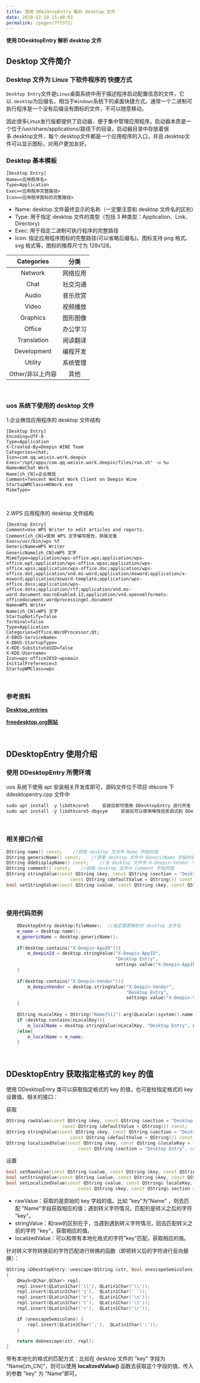 ```yaml
---
title: 使用 DDesktopEntry 解析 desktop 文件
date: 2020-12-10 15:40:03
permalink: /pages/7ff3f2/
---
```

**使用 DDesktopEntry 解析 desktop 文件**

## Desktop 文件简介

### Desktop 文件为 Linux 下软件程序的  快捷方式

`Desktop Entry`文件是`Linux`桌面系统中用于描述程序启动配置信息的文件，它以`.desktop`为后缀名，相当于`Windows`系统下的桌面快捷方式。通常一个二进制可执行程序是一个没有后缀没有图标的文件，不可以随意移动。

因此很多Linux发行版都提供了启动器，便于集中管理应用程序。启动器本质是一个位于/usr/share/applications/路径下的目录。启动器目录中存放着很多.desktop文件，每个.desktop文件都是一个应用程序的入口，并且.desktop文件可以显示图标，对用户更加友好。
<br>

### Desktop 基本模板

```
[Desktop Entry]
Name=<应用程序名>
Type=Application
Exec=<应用程序完整路径>
Icon=<应用程序图标的完整路径>
```

- Name: desktop 文件最终显示的名称（一定要注意和 desktop 文件名的区别）
- Type: 用于指定 desktop 文件的类型（包括 3 种类型：Application、Link、Directory)
- Exec: 用于指定二进制可执行程序的完整路径
- Icon: 指定应用程序图标的完整路径(可以省略后缀名)。图标支持 png 格式、svg 格式等，图标的推荐尺寸为 128x128。

|  **Categories**  | **分类** |
| :--------------: | :------: |
|     Network      | 网络应用 |
|       Chat       | 社交沟通 |
|      Audio       | 音乐欣赏 |
|      Video       | 视频播放 |
|     Graphics     | 图形图像 |
|      Office      | 办公学习 |
|   Translation    | 阅读翻译 |
|   Development    | 编程开发 |
|     Utility      | 系统管理 |
| Other/非以上内容 |   其他   |

<br>

### uos 系统下使用的 desktop 文件

1.企业微信应用程序的 desktop 文件结构

```
[Desktop Entry]
Encoding=UTF-8
Type=Application
X-Created-By=Deepin WINE Team
Categories=chat;
Icon=com.qq.weixin.work.deepin
Exec="/opt/apps/com.qq.weixin.work.deepin/files/run.sh" -u %u
Name=WeChat Work
Name[zh_CN]=企业微信
Comment=Tencent WeChat Work Client on Deepin Wine
StartupWMClass=WXWork.exe
MimeType=
```

<br>

2.WPS 应用程序的 desktop 文件结构

```
[Desktop Entry]
Comment=Use WPS Writer to edit articles and reports.
Comment[zh_CN]=使用 WPS 文字编写报告，排版文章
Exec=/usr/bin/wps %f
GenericName=WPS Writer
GenericName[zh_CN]=WPS 文字
MimeType=application/wps-office.wps;application/wps-office.wpt;application/wps-office.wpso;application/wps-office.wpss;application/wps-office.doc;application/wps-office.dot;application/vnd.ms-word;application/msword;application/x-msword;application/msword-template;application/wps-office.docx;application/wps-office.dotx;application/rtf;application/vnd.ms-word.document.macroEnabled.12;application/vnd.openxmlformats-officedocument.wordprocessingml.document
Name=WPS Writer
Name[zh_CN]=WPS 文字
StartupNotify=false
Terminal=false
Type=Application
Categories=Office;WordProcessor;Qt;
X-DBUS-ServiceName=
X-DBUS-StartupType=
X-KDE-SubstituteUID=false
X-KDE-Username=
Icon=wps-office2019-wpsmain
InitialPreference=3
StartupWMClass=wps
```

<br>

### 参考资料

**[Desktop_entries](https://wiki.archlinux.org/index.php/Desktop_entries_(简体中文))**

**[freedesktop.org网站](https://specifications.freedesktop.org/desktop-entry-spec/latest/)** 

<br>

## DDesktopEntry 使用介绍

### 使用 DDesktopEntry 所需环境

uos 系统下使用 apt 安装相关开发库即可，源码文件位于项目 dtkcore 下 ddesktopentry.cpp 文件中

```cpp
sudo apt install -y libdtkcore5     安装后即可使用 DDesktopEntry 进行开发
sudo apt install -y libdtkcore5-dbgsym     安装后可以使用堆栈信息调试到 DDesktopEntry 源码
```

<br>

### 相关接口介绍

```cpp
QString name() const;    //获取 desktop 文件中 Name 字段的值
QString genericName() const;    //获取 desktop 文件中 GenericName 字段的值
QString ddeDisplayName() const;    //当 desktop 文件中 X-Deepin-Vendor 字段的值为 deepin 时， 返回 genericName（）；否则，返回 name（）
QString comment() const;    //获取 desktop 文件中 Comment 字段的值
QString stringValue(const QString &key, const QString &section = "Desktop Entry",
                        const QString &defaultValue = QString()) const;    //获取 desktop 文件中 指定的 ‘key’ 字段的值
bool setStringValue(const QString &value, const QString &key, const QString& section = "Desktop Entry");    //设置 desktop 文件中 指定的 ‘key’ 字段的值
```

<br>

### 使用代码范例


```cpp
    DDesktopEntry desktop(fileName);  //指定需要解析的 desktop 文件名
    m_name = desktop.name();
    m_genericName = desktop.genericName();
    
    if(desktop.contains("X-Deepin-AppID")){
        m_deepinId = desktop.stringValue("X-Deepin-AppID",
                                         "Desktop Entry",
                                         settings.value("X-Deepin-AppID").toString());
    }
    
    if(desktop.contains("X-Deepin-Vendor")){
        m_deepinVendor = desktop.stringValue("X-Deepin-Vendor",
                                             "Desktop Entry",
                                             settings.value("X-Deepin-Vendor").toString());
    }
    
    QString nLocalKey = QString("Name[%1]").arg(QLocale::system().name());
    if (desktop.contains(nLocalKey)){
        m_localName = desktop.stringValue(nLocalKey, "Desktop Entry", m_name);
    }else{
        m_localName = m_name;
    }
```

<br>

## DDesktopEntry 获取指定格式的 key 的值

使用 DDesktopEntry 类可以获取指定格式的 key 的值，也可是给指定格式的 key 设置值。相关的接口：

获取

```cpp
QString rawValue(const QString &key, const QString &section = "Desktop Entry",
                     const QString &defaultValue = QString()) const;
QString stringValue(const QString &key, const QString &section = "Desktop Entry",
                        const QString &defaultValue = QString()) const;
QString localizedValue(const QString &key, const QString &localeKey = "default",
                           const QString &section = "Desktop Entry", const QString& defaultValue = QString()) const;
```

设置

```cpp
bool setRawValue(const QString &value, const QString &key, const QString& section = "Desktop Entry");
bool setStringValue(const QString &value, const QString &key, const QString& section = "Desktop Entry");
bool setLocalizedValue(const QString &value, const QString& localeKey,
                           const QString &key, const QString& section = "Desktop Entry");
```



- rawValue：获取的是原始的 key 字段的值。比如 "key"为"Name" ，则去匹配 "Name"字段获取相应的值；遇到转义字符情况，匹配的是转义之后的字符 "key"。
- stringValue：和raw的区别在于，当遇到遇到转义字符情况，回去匹配转义之前的字符 "key"，获取相应的值。
- localizedValue：可以和带有本地化格式的字符"key"匹配，获取相应的值。


针对转义字符转换前的字符匹配进行转换的函数（即把转义后的字符进行反向替换）：

```cpp
QString &DDesktopEntry::unescape(QString &str, bool unescapeSemicolons)
{
    QHash<QChar,QChar> repl;
    repl.insert(QLatin1Char('\\'), QLatin1Char('\\'));
    repl.insert(QLatin1Char('s'),  QLatin1Char(' '));
    repl.insert(QLatin1Char('n'),  QLatin1Char('\n'));
    repl.insert(QLatin1Char('t'),  QLatin1Char('\t'));
    repl.insert(QLatin1Char('r'),  QLatin1Char('\r'));

    if (unescapeSemicolons) {
        repl.insert(QLatin1Char(';'),  QLatin1Char(';'));
    }

    return doUnescape(str, repl);
}
```


带有本地化的格式的匹配方式：比如在 desktop 文件的 "key" 字段为 "Name[zh_CN]"，则可以使用 **localizedValue()** 函数去获取这个字段的值，传入的参数 "key" 为 "Name"即可。


